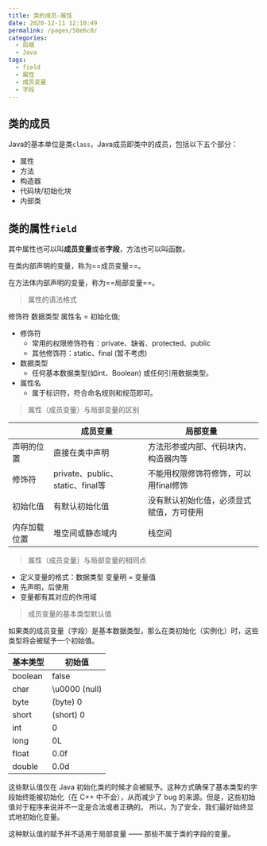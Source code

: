 ```yaml
---
title: 类的成员-属性
date: 2020-12-11 12:10:49
permalink: /pages/58e6c0/
categories:
  - 后端
  - Java
tags:
  - field
  - 属性
  - 成员变量
  - 字段
---
```

## 类的成员

Java的基本单位是类`class`，Java成员即类中的成员，包括以下五个部分：

- 属性
- 方法
- 构造器
- 代码块/初始化块
- 内部类



## 类的属性`field`

其中属性也可以叫**成员变量**或者**字段**，方法也可以叫函数。

在类内部声明的变量，称为==成员变量==。

在方法体内部声明的变量，称为==局部变量==。

> 属性的语法格式

修饰符 数据类型 属性名 =  初始化值;

- 修饰符
  - 常用的权限修饰符有：private、缺省、protected、public
  - 其他修饰符：static、final (暂不考虑)
- 数据类型
  - 任何基本数据类型(如int、Boolean) 或任何引用数据类型。
- 属性名
  - 属于标识符，符合命名规则和规范即可。





> 属性（成员变量）与局部变量的区别

|              | 成员变量                         | 局部变量                                 |
| ------------ | -------------------------------- | ---------------------------------------- |
| 声明的位置   | 直接在类中声明                   | 方法形参或内部、代码块内、构造器内等     |
| 修饰符       | private、public、static、final等 | 不能用权限修饰符修饰，可以用final修饰    |
| 初始化值     | 有默认初始化值                   | 没有默认初始化值，必须显式赋值，方可使用 |
| 内存加载位置 | 堆空间或静态域内                 | 栈空间                                   |

> 属性（成员变量）与局部变量的相同点

- 定义变量的格式：数据类型 变量明 = 变量值
- 先声明，后使用
- 变量都有其对应的作用域



> 成员变量的基本类型默认值

如果类的成员变量（字段）是基本数据类型，那么在类初始化（实例化）时，这些类型将会被赋予一个初始值。

| 基本类型 | 初始值        |
| -------- | ------------- |
| boolean  | false         |
| char     | \u0000 (null) |
| byte     | (byte) 0      |
| short    | (short) 0     |
| int      | 0             |
| long     | 0L            |
| float    | 0.0f          |
| double   | 0.0d          |

这些默认值仅在 Java 初始化类的时候才会被赋予。这种方式确保了基本类型的字段始终能被初始化（在 C++ 中不会），从而减少了 bug 的来源。但是，这些初始值对于程序来说并不一定是合法或者正确的。 所以，为了安全，我们最好始终显式地初始化变量。

这种默认值的赋予并不适用于局部变量 —— 那些不属于类的字段的变量。